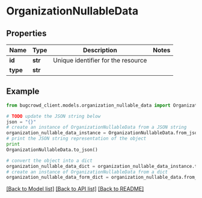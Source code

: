 # OrganizationNullableData


## Properties

Name | Type | Description | Notes
------------ | ------------- | ------------- | -------------
**id** | **str** | Unique identifier for the resource | 
**type** | **str** |  | 

## Example

```python
from bugcrowd_client.models.organization_nullable_data import OrganizationNullableData

# TODO update the JSON string below
json = "{}"
# create an instance of OrganizationNullableData from a JSON string
organization_nullable_data_instance = OrganizationNullableData.from_json(json)
# print the JSON string representation of the object
print
OrganizationNullableData.to_json()

# convert the object into a dict
organization_nullable_data_dict = organization_nullable_data_instance.to_dict()
# create an instance of OrganizationNullableData from a dict
organization_nullable_data_form_dict = organization_nullable_data.from_dict(organization_nullable_data_dict)
```
[[Back to Model list]](../README.md#documentation-for-models) [[Back to API list]](../README.md#documentation-for-api-endpoints) [[Back to README]](../README.md)


